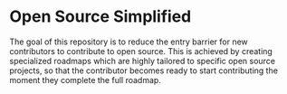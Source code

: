 # Open Source Simplified

The goal of this repository is to reduce the entry barrier for new contributors to contribute to open source. This is achieved by creating specialized roadmaps which are highly tailored to specific open source projects, so that the contributor becomes ready to start contributing the moment they complete the full roadmap.
